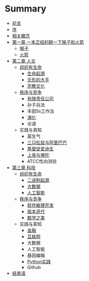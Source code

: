 # Summary

* [前言](README.md)
* [序](序.md)
* [相关概念](概念.md)
* [第一章 一本正经的聊一下猴子和火箭](第一章.md)
    * [猴子](猴子.md)
    * [火箭](火箭.md)
* [第二章 人文](第二章.md)
    * [组织有生命](组织的力量.md)
        * [生命起源](生命起源.md)
        * [无形的大手](无形的大手.md)
        * [宗教文化](宗教文化.md)
    * [秩序与竞争](战争.md)
        * [有限责任公司](公司.md)
        * 孙子兵法
        * 丰田5s工作法
        * [演化](演化的力量.md)
        * 论语
    * 实践与真知
        * 莫生气
        * [三只松鼠与阿里巴巴](三只松鼠与阿里巴巴.md)
        * [基督徒爱迪生](基督徒爱迪生.md)
        * [上帝与佛陀](上帝与佛陀.md)
        * ATCC性向测验
* [第三章 科技](第三章-科技.md)
    * [组织有生命](组织有生命.md)
        * [二进制起源](二进制起源.md)
        * [大数据](大数据.md)
        * [人工智能](人工智能.md)
    * [秩序与竞争](秩序竞争.md)
        * [软件敏捷开发](敏捷开发.md)
        * [版本迭代](版本迭代.md)
        * [数学之美](数学之美.md)
    * 实践与真知
        * [金融](金融市场.md)
        * [互联网](互联网.md)
        * 大数据
        * 人工智能
        * 基因编辑
        * [Python实践](python.md)
        * Github
* [结束语](结束语.md)

